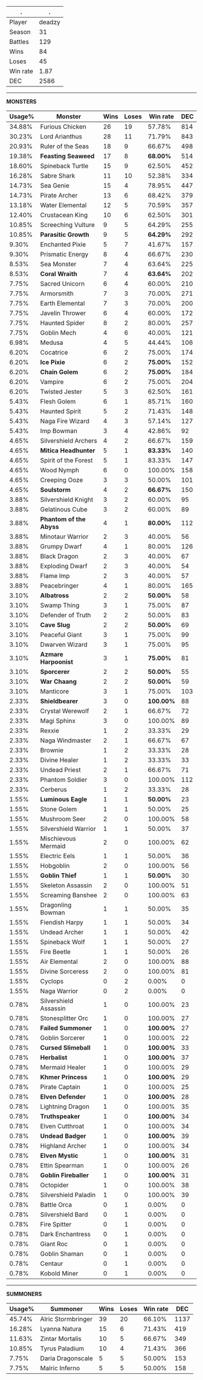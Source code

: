 .|.
|-|-
Player|deadzy
Season|31
Battles|129
Wins|84
Loses|45
Win rate|1.87
DEC|2586

---
**MONSTERS**

Usage%|Monster|Wins|Loses|Win rate|DEC|
-|-|-|-|-|-|
34.88%|Furious Chicken|26|19|57.78%|814|
30.23%|Lord Arianthus|28|11|71.79%|843|
20.93%|Ruler of the Seas|18|9|66.67%|498|
19.38%|**Feasting Seaweed**|17|8|**68.00%**|514|
18.60%|Spineback Turtle|15|9|62.50%|452|
16.28%|Sabre Shark|11|10|52.38%|334|
14.73%|Sea Genie|15|4|78.95%|447|
14.73%|Pirate Archer|13|6|68.42%|379|
13.18%|Water Elemental|12|5|70.59%|357|
12.40%|Crustacean King|10|6|62.50%|301|
10.85%|Screeching Vulture|9|5|64.29%|255|
10.85%|**Parasitic Growth**|9|5|**64.29%**|292|
9.30%|Enchanted Pixie|5|7|41.67%|157|
9.30%|Prismatic Energy|8|4|66.67%|230|
8.53%|Sea Monster|7|4|63.64%|225|
8.53%|**Coral Wraith**|7|4|**63.64%**|202|
7.75%|Sacred Unicorn|6|4|60.00%|210|
7.75%|Armorsmith|7|3|70.00%|271|
7.75%|Earth Elemental|7|3|70.00%|200|
7.75%|Javelin Thrower|6|4|60.00%|172|
7.75%|Haunted Spider|8|2|80.00%|257|
7.75%|Goblin Mech|4|6|40.00%|121|
6.98%|Medusa|4|5|44.44%|106|
6.20%|Cocatrice|6|2|75.00%|174|
6.20%|**Ice Pixie**|6|2|**75.00%**|152|
6.20%|**Chain Golem**|6|2|**75.00%**|184|
6.20%|Vampire|6|2|75.00%|204|
6.20%|Twisted Jester|5|3|62.50%|161|
5.43%|Flesh Golem|6|1|85.71%|160|
5.43%|Haunted Spirit|5|2|71.43%|148|
5.43%|Naga Fire Wizard|4|3|57.14%|127|
5.43%|Imp Bowman|3|4|42.86%|92|
4.65%|Silvershield Archers|4|2|66.67%|159|
4.65%|**Mitica Headhunter**|5|1|**83.33%**|140|
4.65%|Spirit of the Forest|5|1|83.33%|147|
4.65%|Wood Nymph|6|0|100.00%|158|
4.65%|Creeping Ooze|3|3|50.00%|101|
4.65%|**Soulstorm**|4|2|**66.67%**|150|
3.88%|Silvershield Knight|3|2|60.00%|95|
3.88%|Gelatinous Cube|3|2|60.00%|89|
3.88%|**Phantom of the Abyss**|4|1|**80.00%**|112|
3.88%|Minotaur Warrior|2|3|40.00%|56|
3.88%|Grumpy Dwarf|4|1|80.00%|126|
3.88%|Black Dragon|2|3|40.00%|67|
3.88%|Exploding Dwarf|2|3|40.00%|54|
3.88%|Flame Imp|2|3|40.00%|57|
3.88%|Peacebringer|4|1|80.00%|165|
3.10%|**Albatross**|2|2|**50.00%**|58|
3.10%|Swamp Thing|3|1|75.00%|87|
3.10%|Defender of Truth|2|2|50.00%|83|
3.10%|**Cave Slug**|2|2|**50.00%**|69|
3.10%|Peaceful Giant|3|1|75.00%|99|
3.10%|Dwarven Wizard|3|1|75.00%|95|
3.10%|**Azmare Harpoonist**|3|1|**75.00%**|81|
3.10%|**Sporcerer**|2|2|**50.00%**|55|
3.10%|**War Chaang**|2|2|**50.00%**|59|
3.10%|Manticore|3|1|75.00%|103|
2.33%|**Shieldbearer**|3|0|**100.00%**|88|
2.33%|Crystal Werewolf|2|1|66.67%|72|
2.33%|Magi Sphinx|3|0|100.00%|89|
2.33%|Rexxie|1|2|33.33%|29|
2.33%|Naga Windmaster|2|1|66.67%|67|
2.33%|Brownie|1|2|33.33%|28|
2.33%|Divine Healer|1|2|33.33%|33|
2.33%|Undead Priest|2|1|66.67%|71|
2.33%|Phantom Soldier|3|0|100.00%|112|
2.33%|Cerberus|1|2|33.33%|28|
1.55%|**Luminous Eagle**|1|1|**50.00%**|23|
1.55%|Stone Golem|1|1|50.00%|25|
1.55%|Mushroom Seer|2|0|100.00%|58|
1.55%|Silvershield Warrior|1|1|50.00%|37|
1.55%|Mischievous Mermaid|2|0|100.00%|62|
1.55%|Electric Eels|1|1|50.00%|36|
1.55%|Hobgoblin|2|0|100.00%|56|
1.55%|**Goblin Thief**|1|1|**50.00%**|30|
1.55%|Skeleton Assassin|2|0|100.00%|51|
1.55%|Screaming Banshee|2|0|100.00%|63|
1.55%|Dragonling Bowman|1|1|50.00%|35|
1.55%|Fiendish Harpy|1|1|50.00%|34|
1.55%|Undead Archer|1|1|50.00%|42|
1.55%|Spineback Wolf|1|1|50.00%|27|
1.55%|Fire Beetle|1|1|50.00%|26|
1.55%|Air Elemental|2|0|100.00%|88|
1.55%|Divine Sorceress|2|0|100.00%|81|
1.55%|Cyclops|0|2|0.00%|0|
1.55%|Naga Warrior|0|2|0.00%|0|
0.78%|Silvershield Assassin|1|0|100.00%|23|
0.78%|Stonesplitter Orc|1|0|100.00%|27|
0.78%|**Failed Summoner**|1|0|**100.00%**|27|
0.78%|Goblin Sorcerer|1|0|100.00%|22|
0.78%|**Cursed Slimeball**|1|0|**100.00%**|33|
0.78%|**Herbalist**|1|0|**100.00%**|37|
0.78%|Mermaid Healer|1|0|100.00%|29|
0.78%|**Khmer Princess**|1|0|**100.00%**|29|
0.78%|Pirate Captain|1|0|100.00%|25|
0.78%|**Elven Defender**|1|0|**100.00%**|28|
0.78%|Lightning Dragon|1|0|100.00%|35|
0.78%|**Truthspeaker**|1|0|**100.00%**|34|
0.78%|Elven Cutthroat|1|0|100.00%|34|
0.78%|**Undead Badger**|1|0|**100.00%**|39|
0.78%|Highland Archer|1|0|100.00%|34|
0.78%|**Elven Mystic**|1|0|**100.00%**|31|
0.78%|Ettin Spearman|1|0|100.00%|26|
0.78%|**Goblin Fireballer**|1|0|**100.00%**|31|
0.78%|Octopider|1|0|100.00%|38|
0.78%|Silvershield Paladin|1|0|100.00%|39|
0.78%|Battle Orca|0|1|0.00%|0|
0.78%|Silvershield Bard|0|1|0.00%|0|
0.78%|Fire Spitter|0|1|0.00%|0|
0.78%|Dark Enchantress|0|1|0.00%|0|
0.78%|Giant Roc|0|1|0.00%|0|
0.78%|Goblin Shaman|0|1|0.00%|0|
0.78%|Centaur|0|1|0.00%|0|
0.78%|Kobold Miner|0|1|0.00%|0|

---
**SUMMONERS**

Usage%|Summoner|Wins|Loses|Win rate|DEC|
-|-|-|-|-|-|
45.74%|Alric Stormbringer|39|20|66.10%|1137|
16.28%|Lyanna Natura|15|6|71.43%|419|
11.63%|Zintar Mortalis|10|5|66.67%|349|
10.85%|Tyrus Paladium|10|4|71.43%|366|
7.75%|Daria Dragonscale|5|5|50.00%|153|
7.75%|Malric Inferno|5|5|50.00%|158|
